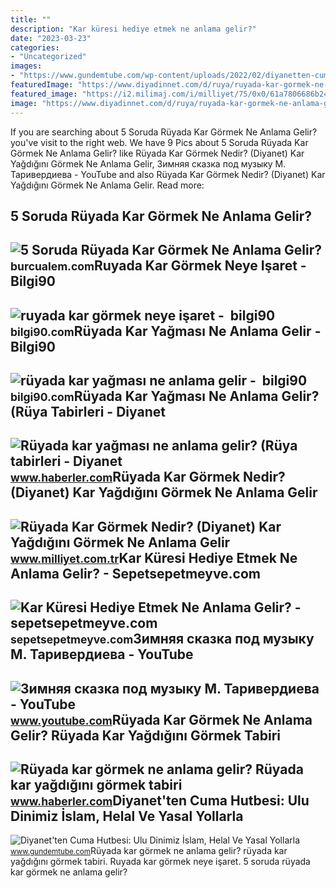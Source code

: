 ```yaml
---
title: ""
description: "Kar küresi hediye etmek ne anlama gelir?"
date: "2023-03-23"
categories:
- "Uncategorized"
images:
- "https://www.gundemtube.com/wp-content/uploads/2022/02/diyanetten-cuma-hutbesi-ulu-dinimiz-islam-helal-ve-yasal-yollarla-kar-temin-etmemizi-emreder-6gWF7QXH.jpg"
featuredImage: "https://www.diyadinnet.com/d/ruya/ruyada-kar-gormek-ne-anlama-gelir-5964.jpg"
featured_image: "https://i2.milimaj.com/i/milliyet/75/0x0/61a7806686b24a0f203e89f8.jpg"
image: "https://www.diyadinnet.com/d/ruya/ruyada-kar-gormek-ne-anlama-gelir-5964.jpg"
---
```


If you are searching about 5 Soruda Rüyada Kar Görmek Ne Anlama Gelir? you've visit to the right web. We have 9 Pics about 5 Soruda Rüyada Kar Görmek Ne Anlama Gelir? like Rüyada Kar Görmek Nedir? (Diyanet) Kar Yağdığını Görmek Ne Anlama Gelir, Зимняя сказка под музыку М. Таривердиева - YouTube and also Rüyada Kar Görmek Nedir? (Diyanet) Kar Yağdığını Görmek Ne Anlama Gelir. Read more:

5 Soruda Rüyada Kar Görmek Ne Anlama Gelir?
-------------------------------------------

 ![5 Soruda Rüyada Kar Görmek Ne Anlama Gelir?](https://burcualem.com/wp-content/uploads/2022/09/ruyada-kar-gormek-ne-anlama-gelir-3.jpg) <small>burcualem.com</small>Ruyada Kar Görmek Neye Işaret - ️ Bilgi90
-----------------------------------------

 ![ruyada kar görmek neye işaret - ️ bilgi90](https://www.diyadinnet.com/d/ruya/ruyada-kar-gormek-ne-anlama-gelir-5964.jpg) <small>bilgi90.com</small>Rüyada Kar Yağması Ne Anlama Gelir - ️ Bilgi90
----------------------------------------------

 ![rüyada kar yağması ne anlama gelir - ️ bilgi90](https://www.diyadinnet.com/d/ruya/ruyada-kar-yagdigini-gormek-ne-anlama-gelir-833.jpg) <small>bilgi90.com</small>Rüyada Kar Yağması Ne Anlama Gelir? (Rüya Tabirleri - Diyanet
-------------------------------------------------------------

 ![Rüyada kar yağması ne anlama gelir? (Rüya tabirleri - Diyanet](https://i.hbrcdn.com/haber/2020/12/08/ruyada-kar-yagmasi-ne-anlama-gelir-ruya-13787466_1678_amp.jpg) <small>www.haberler.com</small>Rüyada Kar Görmek Nedir? (Diyanet) Kar Yağdığını Görmek Ne Anlama Gelir
-----------------------------------------------------------------------

 ![Rüyada Kar Görmek Nedir? (Diyanet) Kar Yağdığını Görmek Ne Anlama Gelir](https://i2.milimaj.com/i/milliyet/75/0x0/61a7806686b24a0f203e89f8.jpg) <small>www.milliyet.com.tr</small>Kar Küresi Hediye Etmek Ne Anlama Gelir? - Sepetsepetmeyve.com
--------------------------------------------------------------

 ![Kar Küresi Hediye Etmek Ne Anlama Gelir? - sepetsepetmeyve.com](https://sepetsepetmeyve.com/wp-content/uploads/2022/03/kar-kuresi-hediye-etmek-ne-anlama-gelir.png) <small>sepetsepetmeyve.com</small>Зимняя сказка под музыку М. Таривердиева - YouTube
--------------------------------------------------

 ![Зимняя сказка под музыку М. Таривердиева - YouTube](https://i.ytimg.com/vi/HiUkmghWoWo/maxresdefault.jpg?sqp=-oaymwEmCIAKENAF8quKqQMa8AEB-AH-CYAC0AWKAgwIABABGEkgSShlMA8=&rs=AOn4CLCGJB-4MCeX0xzlfaevrjv1JKs0SA) <small>www.youtube.com</small>Rüyada Kar Görmek Ne Anlama Gelir? Rüyada Kar Yağdığını Görmek Tabiri
---------------------------------------------------------------------

 ![Rüyada kar görmek ne anlama gelir? Rüyada kar yağdığını görmek tabiri](https://i.hbrcdn.com/haber/2019/10/23/ruyada-kar-gormek-ne-anlama-gelir-12556524_4088_m.jpg) <small>www.haberler.com</small>Diyanet'ten Cuma Hutbesi: Ulu Dinimiz İslam, Helal Ve Yasal Yollarla
--------------------------------------------------------------------

 ![Diyanet'ten Cuma Hutbesi: Ulu Dinimiz İslam, Helal Ve Yasal Yollarla](https://www.gundemtube.com/wp-content/uploads/2022/02/diyanetten-cuma-hutbesi-ulu-dinimiz-islam-helal-ve-yasal-yollarla-kar-temin-etmemizi-emreder-6gWF7QXH.jpg) <small>www.gundemtube.com</small>Rüyada kar görmek ne anlama gelir? rüyada kar yağdığını görmek tabiri. Ruyada kar görmek neye işaret. 5 soruda rüyada kar görmek ne anlama gelir?
